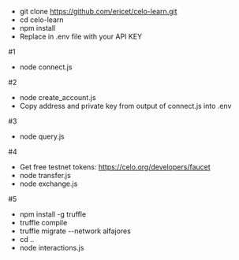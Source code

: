 * git clone https://github.com/ericet/celo-learn.git
* cd celo-learn
* npm install
* Replace <API KEY> in .env file with your API KEY

#1
* node connect.js

#2
* node create_account.js
* Copy address and private key from output of connect.js into .env

#3
* node query.js

#4
* Get free testnet tokens: https://celo.org/developers/faucet
* node transfer.js
* node exchange.js

#5
* npm install -g truffle
* truffle compile
* truffle migrate --network alfajores
* cd ..
* node interactions.js
